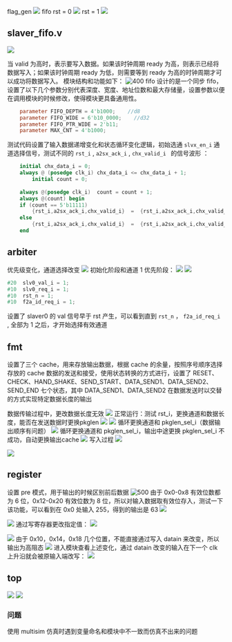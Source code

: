 flag_gen
![](https://raw.githubusercontent.com/acdefg/cdn/main/obsidian/20230105151453.png)
fifo
rst = 0
![](https://raw.githubusercontent.com/acdefg/cdn/main/obsidian/20230105152921.png)
rst = 1
![](https://raw.githubusercontent.com/acdefg/cdn/main/obsidian/20230105153313.png)
## slaver_fifo.v
![](https://raw.githubusercontent.com/acdefg/cdn/main/obsidian/20230106011305.png)

当 valid 为高时，表示要写入数据。如果该时钟周期 ready 为高，则表示已经将数据写入；如果该时钟周期 ready 为低，则需要等到 ready 为高的时钟周期才可以成功将数据写入。
模块结构和功能如下：
![400](https://raw.githubusercontent.com/acdefg/cdn/main/obsidian/20230105220612.png)
fifo 设计的是一个同步 fifo，设置了以下几个参数分别代表深度、宽度、地址位数和最大存储量，设置参数以便在调用模块的时候修改，使得模块更具备通用性。

```verilog
    parameter FIFO_DEPTH = 4'b1000;    //d8
    parameter FIFO_WIDE = 6'b10_0000;    //d32
    parameter FIFO_PTR_WIDE = 2'b11;
    parameter MAX_CNT = 4'b1000; 
```

测试代码设置了输入数据递增变化和状态循环变化逻辑，初始选通 `slvx_en_i` 通道选择信号，测试不同的 `rst_i` ,
`a2sx_ack_i`  , `chx_valid_i ` 的信号波形 ：

```verilog
    initial chx_data_i = 0; 
    always @ (posedge clk_i) chx_data_i <= chx_data_i + 1;
        initial count = 0;
        
    always @(posedge clk_i)  count = count + 1;
    always @(count) begin
    if (count == 5'b11111)
        {rst_i,a2sx_ack_i,chx_valid_i}  =  {rst_i,a2sx_ack_i,chx_valid_i} + 1;
    else 
        {rst_i,a2sx_ack_i,chx_valid_i}  =  {rst_i,a2sx_ack_i,chx_valid_i};
    end
```

## arbiter
优先级变化，通道选择改变
![](https://raw.githubusercontent.com/acdefg/cdn/main/obsidian/20230106015928.png)
初始化阶段和通道 1 优先阶段：
![](https://raw.githubusercontent.com/acdefg/cdn/main/obsidian/20230106020023.png)
![](https://raw.githubusercontent.com/acdefg/cdn/main/obsidian/20230106024003.png)

```verilog
#20  slv0_val_i = 1;
#10  slv0_req_i = 1;
#10  rst_n = 1;
#10  f2a_id_req_i = 1;
```
设置了 slaver0 的 val 信号早于 rst 产生，可以看到直到 `rst_n` ， `f2a_id_req_i ` , 全部为 1 之后，才开始选择有效通道

## fmt
设置了三个 cache，用来存放输出数据，根据 cache 的余量，按照序号顺序选择存放的 cache
数据的发送和接受，使用状态转换的方式进行，设置了 RESET、CHECK、HAND_SHAKE、SEND_START、DATA_SEND1、DATA_SEND2、SEND_END 七个状态，其中 DATA_SEND1、DATA_SEND2 在数据发送时以交替的方式实现特定数据长度的输出

数据传输过程中，更改数据长度无效
![](https://raw.githubusercontent.com/acdefg/cdn/main/obsidian/20230106114839.png)
正常运行：测试 rst_i，更换通道和数据长度，能否在发送数据时更换pkglen
![](https://raw.githubusercontent.com/acdefg/cdn/main/obsidian/20230106115053.png)
![](https://raw.githubusercontent.com/acdefg/cdn/main/obsidian/20230106115704.png)
循环更换通道和 pkglen_sel_i（数据输出顺序有问题）
![](https://raw.githubusercontent.com/acdefg/cdn/main/obsidian/20230119165319.png)
循环更换通道和 pkglen_sel_i，输出中途更换 pkglen_sel_i 不成功，自动更换输出cache
![](https://raw.githubusercontent.com/acdefg/cdn/main/obsidian/20230119173717.png)
写入过程
![](https://raw.githubusercontent.com/acdefg/cdn/main/obsidian/20230119174117.png)

![](https://raw.githubusercontent.com/acdefg/cdn/main/obsidian/20230106134025.png)
## register
设置 pre 模式，用于输出的时候区别前后数据
![500](https://raw.githubusercontent.com/acdefg/cdn/main/obsidian/20230106143907.png)
由于 0x0-0x8 有效位数都为 6 位，0x12-0x20 有效位数为 8 位，所以对输入数据取有效位存入，测试一下该功能，可以看到在 0x0 处输入 255，得到的输出是 63
![](https://raw.githubusercontent.com/acdefg/cdn/main/obsidian/20230106150239.png)


![](https://raw.githubusercontent.com/acdefg/cdn/main/obsidian/20230106152850.png)
通过写寄存器更改指定值：
![](https://raw.githubusercontent.com/acdefg/cdn/main/obsidian/20230106163208.png)

![](https://raw.githubusercontent.com/acdefg/cdn/main/obsidian/20230106163905.png)
由于 0x10，0x14，0x18 几个位置，不能直接通过写入 datain 来改变，所以输出为高阻态
![](https://raw.githubusercontent.com/acdefg/cdn/main/obsidian/20230106163247.png)
进入模块查看上述变化，通过 datain 改变的输入在下一个 clk 上升沿就会被原输入端改写：
![](https://raw.githubusercontent.com/acdefg/cdn/main/obsidian/20230106163645.png)

## top
![](https://raw.githubusercontent.com/acdefg/cdn/main/obsidian/20230106170652.png)
![](https://raw.githubusercontent.com/acdefg/cdn/main/obsidian/20230106170908.png)

### 问题
使用 multisim 仿真时遇到变量命名和模块中不一致而仿真不出来的问题